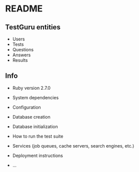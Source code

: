 # README

## TestGuru entities
- Users
- Tests
- Questions
- Answers
- Results


## Info
* Ruby version
  2.7.0

* System dependencies

* Configuration

* Database creation

* Database initialization

* How to run the test suite

* Services (job queues, cache servers, search engines, etc.)

* Deployment instructions

* ...
